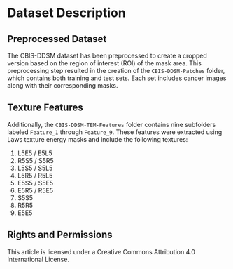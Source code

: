 # Dataset Description

## Preprocessed Dataset
The CBIS-DDSM dataset has been preprocessed to create a cropped version based on the region of interest (ROI) of the mask area. This preprocessing step resulted in the creation of the `CBIS-DDSM-Patches` folder, which contains both training and test sets. Each set includes cancer images along with their corresponding masks.

## Texture Features
Additionally, the `CBIS-DDSM-TEM-Features` folder contains nine subfolders labeled `Feature_1` through `Feature_9`. These features were extracted using Laws texture energy masks and include the following textures:

1. L5E5 / E5L5
2. R5S5 / S5R5
3. L5S5 / S5L5
4. L5R5 / R5L5
5. E5S5 / S5E5
6. E5R5 / R5E5
7. S5S5
8. R5R5
9. E5E5

## Rights and Permissions
This article is licensed under a Creative Commons Attribution 4.0 International License.
